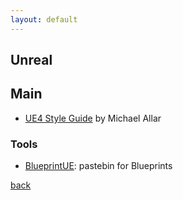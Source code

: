 ```yaml
---
layout: default
---
```


## Unreal

## Main

* [UE4 Style Guide](https://github.com/Allar/ue4-style-guide) by Michael Allar

### Tools

* [BlueprintUE](https://blueprintue.com/): pastebin for Blueprints

[back](../)
